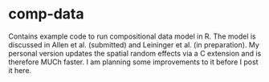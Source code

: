 comp-data
=========

Contains example code to run compositional data model in R. The model is discussed in Allen et al. (submitted) and Leininger et al. (in preparation). My personal version updates the spatial random effects via a C extension and is therefore MUCh faster. I am planning some improvements to it before I post it here.